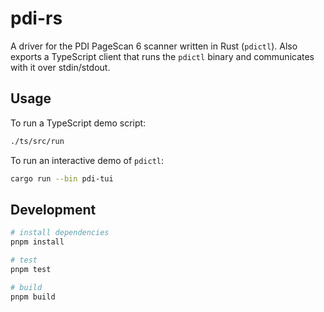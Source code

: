 # pdi-rs

A driver for the PDI PageScan 6 scanner written in Rust (`pdictl`). Also exports
a TypeScript client that runs the `pdictl` binary and communicates with it over
stdin/stdout.

## Usage

To run a TypeScript demo script:

```sh
./ts/src/run
```

To run an interactive demo of `pdictl`:

```sh
cargo run --bin pdi-tui
```

## Development

```sh
# install dependencies
pnpm install

# test
pnpm test

# build
pnpm build
```
